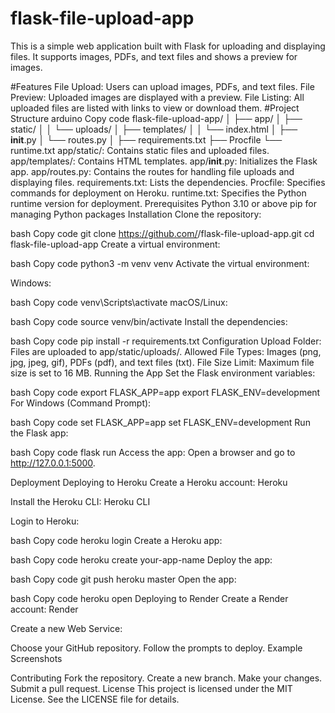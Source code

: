 # flask-file-upload-app
This is a simple web application built with Flask for uploading and displaying files. It supports images, PDFs, and text files and shows a preview for images.

#Features
File Upload: Users can upload images, PDFs, and text files.
File Preview: Uploaded images are displayed with a preview.
File Listing: All uploaded files are listed with links to view or download them.
#Project Structure
arduino
Copy code
flask-file-upload-app/
│
├── app/
│   ├── static/
│   │   └── uploads/
│   ├── templates/
│   │   └── index.html
│   ├── __init__.py
│   └── routes.py
│
├── requirements.txt
├── Procfile
└── runtime.txt
app/static/: Contains static files and uploaded files.
app/templates/: Contains HTML templates.
app/__init__.py: Initializes the Flask app.
app/routes.py: Contains the routes for handling file uploads and displaying files.
requirements.txt: Lists the dependencies.
Procfile: Specifies commands for deployment on Heroku.
runtime.txt: Specifies the Python runtime version for deployment.
Prerequisites
Python 3.10 or above
pip for managing Python packages
Installation
Clone the repository:

bash
Copy code
git clone https://github.com/<username>/flask-file-upload-app.git
cd flask-file-upload-app
Create a virtual environment:

bash
Copy code
python3 -m venv venv
Activate the virtual environment:

Windows:

bash
Copy code
venv\Scripts\activate
macOS/Linux:

bash
Copy code
source venv/bin/activate
Install the dependencies:

bash
Copy code
pip install -r requirements.txt
Configuration
Upload Folder: Files are uploaded to app/static/uploads/.
Allowed File Types: Images (png, jpg, jpeg, gif), PDFs (pdf), and text files (txt).
File Size Limit: Maximum file size is set to 16 MB.
Running the App
Set the Flask environment variables:

bash
Copy code
export FLASK_APP=app
export FLASK_ENV=development
For Windows (Command Prompt):

bash
Copy code
set FLASK_APP=app
set FLASK_ENV=development
Run the Flask app:

bash
Copy code
flask run
Access the app:
Open a browser and go to http://127.0.0.1:5000.

Deployment
Deploying to Heroku
Create a Heroku account: Heroku

Install the Heroku CLI: Heroku CLI

Login to Heroku:

bash
Copy code
heroku login
Create a Heroku app:

bash
Copy code
heroku create your-app-name
Deploy the app:

bash
Copy code
git push heroku master
Open the app:

bash
Copy code
heroku open
Deploying to Render
Create a Render account: Render

Create a new Web Service:

Choose your GitHub repository.
Follow the prompts to deploy.
Example Screenshots


Contributing
Fork the repository.
Create a new branch.
Make your changes.
Submit a pull request.
License
This project is licensed under the MIT License. See the LICENSE file for details.
